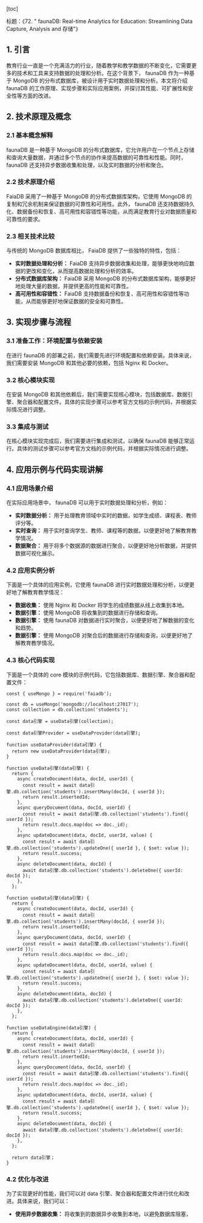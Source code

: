 
[toc]                    
                
                
标题：《72. " faunaDB: Real-time Analytics for Education: Streamlining Data Capture, Analysis and 存储"》

## 1. 引言

教育行业一直是一个充满活力的行业，随着教学和教学数据的不断变化，它需要更多的技术和工具来支持数据的处理和分析。在这个背景下， faunaDB 作为一种基于 MongoDB 的分布式数据库，被设计用于实时数据处理和分析。本文将介绍 faunaDB 的工作原理、实现步骤和实际应用案例，并探讨其性能、可扩展性和安全性等方面的改进。

## 2. 技术原理及概念

### 2.1 基本概念解释

 faunaDB 是一种基于 MongoDB 的分布式数据库，它允许用户在一个节点上存储和查询大量数据，并通过多个节点的协作来提高数据的可靠性和性能。同时， faunaDB 还支持异步数据收集和处理，以及实时数据的分析和聚合。

### 2.2 技术原理介绍

 FaiaDB 采用了一种基于 MongoDB 的分布式数据库架构，它使用 MongoDB 的复制和冗余机制来保证数据的可靠性和可用性。此外， faunaDB 还支持数据持久化、数据备份和恢复、高可用性和容错性等功能，从而满足教育行业对数据质量和可靠性的要求。

### 2.3 相关技术比较

与传统的 MongoDB 数据库相比， FaiaDB 提供了一些独特的特性，包括：

* **实时数据处理和分析：** FaiaDB 支持异步数据收集和处理，能够更快地响应数据的更改和变化，从而提高数据处理和分析的效率。
* **分布式数据库架构：** FaiaDB 采用 MongoDB 的分布式数据库架构，能够更好地处理大量的数据，并提供更高的性能和可靠性。
* **高可用性和容错性：** FaiaDB 支持数据备份和恢复、高可用性和容错性等功能，从而能够更好地保证数据的安全和可靠性。

## 3. 实现步骤与流程

### 3.1 准备工作：环境配置与依赖安装

在进行 faunaDB 的部署之前，我们需要先进行环境配置和依赖安装。具体来说，我们需要安装 MongoDB 和其他必要的依赖，包括 Nginx 和 Docker。

### 3.2 核心模块实现

在安装 MongoDB 和其他依赖后，我们需要实现核心模块，包括数据库、数据引擎、聚合器和配置文件。具体的实现步骤可以参考官方文档的示例代码，并根据实际情况进行调整。

### 3.3 集成与测试

在核心模块实现完成后，我们需要进行集成和测试，以确保 faunaDB 能够正常运行。具体的测试步骤可以参考官方文档的示例代码，并根据实际情况进行调整。

## 4. 应用示例与代码实现讲解

### 4.1 应用场景介绍

在实际应用场景中， faunaDB 可以用于实时数据处理和分析，例如：

* **实时数据分析：** 用于处理教育领域中实时的数据，如学生成绩、课程表、教师评分等。
* **实时查询：** 用于实时查询学生、教师、课程等的数据，以便更好地了解教育教学情况。
* **数据聚合：** 用于将多个数据源的数据进行聚合，以便更好地分析数据，并提供数据可视化展示。

### 4.2 应用实例分析

下面是一个具体的应用实例，它使用 faunaDB 进行实时数据处理和分析，以便更好地了解教育教学情况：

* **数据收集：** 使用 Nginx 和 Docker 将学生的成绩数据从线上收集到本地。
* **数据引擎：** 使用 MongoDB 将收集到的数据进行存储和查询。
* **数据引擎：** 使用 faunaDB 对数据进行实时聚合，以便更好地了解数据的变化和趋势。
* **数据引擎：** 使用 MongoDB 对聚合后的数据进行存储和查询，以便更好地了解教育教学情况。

### 4.3 核心代码实现

下面是一个具体的 core 模块的示例代码，它包括数据库、数据引擎、聚合器和配置文件：

```
const { useMongo } = require('faiadb');

const db = useMongo('mongodb://localhost:27017');
const collection = db.collection('students');

const data引擎 = useData引擎(collection);

const data引擎Provider = useDataProvider(data引擎);

function useDataProvider(data引擎) {
  return new useDataProvider(data引擎);
}

function useData引擎(data引擎) {
  return {
    async createDocument(data, docId, userId) {
      const result = await data引擎.db.collection('students').insertMany(docId, { userId });
      return result.insertedId;
    },
    async queryDocument(data, docId, userId) {
      const result = await data引擎.db.collection('students').find({ userId });
      return result.docs.map(doc => doc._id);
    },
    async updateDocument(data, docId, userId, value) {
      const result = await data引擎.db.collection('students').updateOne({ userId }, { $set: value });
      return result.success;
    },
    async deleteDocument(data, docId) {
      await data引擎.db.collection('students').deleteOne({ userId: docId });
    },
  };

function useData引擎(data引擎) {
  return {
    async createDocument(data, docId, userId) {
      const result = await data引擎.db.collection('students').insertMany(docId, { userId });
      return result.insertedId;
    },
    async queryDocument(data, docId, userId) {
      const result = await data引擎.db.collection('students').find({ userId });
      return result.docs.map(doc => doc._id);
    },
    async updateDocument(data, docId, userId, value) {
      const result = await data引擎.db.collection('students').updateOne({ userId }, { $set: value });
      return result.success;
    },
    async deleteDocument(data, docId) {
      await data引擎.db.collection('students').deleteOne({ userId: docId });
    },
  };

function useDataEngine(data引擎) {
  return {
    async createDocument(data, docId, userId) {
      const result = await data引擎.db.collection('students').insertMany(docId, { userId });
      return result.insertedId;
    },
    async queryDocument(data, docId, userId) {
      const result = await data引擎.db.collection('students').find({ userId });
      return result.docs.map(doc => doc._id);
    },
    async updateDocument(data, docId, userId, value) {
      const result = await data引擎.db.collection('students').updateOne({ userId }, { $set: value });
      return result.success;
    },
    async deleteDocument(data, docId) {
      await data引擎.db.collection('students').deleteOne({ userId: docId });
    },
  };

  return data引擎；
}
```

### 4.2 优化与改进

为了实现更好的性能，我们可以对 data 引擎、聚合器和配置文件进行优化和改进。具体来说，我们可以：

* **使用异步数据收集：** 将收集到的数据异步收集到本地，以避免数据库阻塞，

